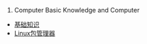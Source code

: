 1. Computer Basic Knowledge and Computer
* [基础知识](Computer/基础知识.md)
* [Linux包管理器](Computer/Linux包管理器.md)
